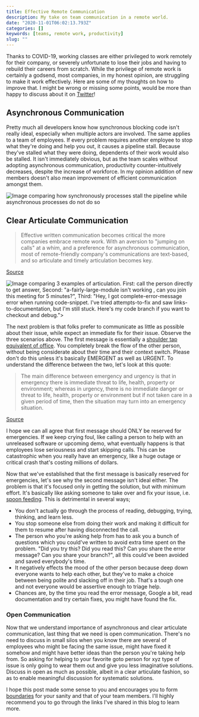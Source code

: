 ```yaml
---
title: Effective Remote Communication
description: My take on team communication in a remote world.
date: "2020-11-01T06:02:13.793Z"
categories: []
keywords: [teams, remote work, productivity]
slug: ""
---
```


Thanks to COVID-19, working classes are either privileged to work remotely for their company, or severely unfortunate to lose their jobs and having to rebuild their careers from scratch. While the privilege of remote work is certainly a godsend, most companies, in my honest opinion, are struggling to make it work effectively. Here are some of my thoughts on how to improve that. I might be wrong or missing some points, would be more than happy to discuss about it on [Twitter](https://twitter.com/bogas04)!

## Asynchronous Communication

Pretty much all developers know how synchronous blocking code isn't really ideal, especially when multiple actors are involved. The same applies to a team of employees. If every problem requires another employee to stop what they're doing and help you out, it causes a pipeline stall. Because they've stalled what they were doing, dependents of their work would also be stalled. It isn't immediately obvious, but as the team scales without adopting asynchronous communication, productivity counter-intuitively decreases, despite the increase of workforce. In my opinion addition of new members doesn't also mean improvement of efficient communication amongst them.

![Image comparing how synchronously processes stall the pipeline while asynchronous processes do not do so](/img/blog/asynchronous-vs-synchronous.png)

## Clear Articulate Communication

> Effective written communication becomes critical the more companies embrace remote work. With an aversion to "jumping on calls" at a whim, and a preference for asynchronous communication, most of remote-friendly company's communications are text-based, and so articulate and timely articulation becomes key.

[Source](https://medium.com/swlh/the-five-levels-of-remote-work-and-why-youre-probably-at-level-2-ccaf05a25b9c)

![Image comparing 3 examples of articulation. First: _call the person directly to get answer_, Second: "a-fairly-large-module isn't working , can you join this meeting for 5 minutes?", Third: "Hey, I got complete-error-message error when running code-snippet. I've tried attempts-to-fix and saw links-to-documentation, but I'm still stuck. Here's my code branch if you want to checkout and debug.">](/img/blog/articulate-communication.png)

The next problem is that folks prefer to communicate as little as possible about their issue, while expect an immediate fix for their issue. Observe the three scenarios above. The first message is essentially a [shoulder tap equivalent of office](https://chelseatroy.com/2018/04/17/but-what-if-i-cannot-tap-my-remote-employee-on-the-shoulder/). You completely break the flow of the other person, without being considerate about their time and their context switch. Please don't do this unless it's basically EMERGENT as well as URGENT. To understand the difference between the two, let's look at this quote:

> The main difference between emergency and urgency is that in emergency there is immediate threat to life, health, property or environment; whereas in urgency, there is no immediate danger or threat to life, health, property or environment but if not taken care in a given period of time, then the situation may turn into an emergency situation.

[Source](http://www.differencebetween.net/science/nature/difference-between-urgence-and-emergency/)

I hope we can all agree that first message should ONLY be reserved for emergencies. If we keep crying foul, like calling a person to help with an unreleased software or upcoming demo, what eventually happens is that employees lose seriousness and start skipping calls. This can be catastrophic when you really have an emergency, like a huge outage or critical crash that's costing millions of dollars.

Now that we've established that the first message is basically reserved for emergencies, let's see why the second message isn't ideal either. The problem is that it's focused only in getting the solution, but with minimum effort. It's basically like asking someone to take over and fix your issue, i.e. [spoon feeding](https://theleegroup.com/spoon-fed-vs-supportive-management/). This is detrimental in several ways;

- You don't actually go through the process of reading, debugging, trying, thinking, and learn less.
- You stop someone else from doing their work and making it difficult for them to resume after having disconnected the call.
- The person who you're asking help from has to ask you a bunch of questions which you could've written to avoid extra time spent on the problem. "Did you try this? Did you read this? Can you share the error message? Can you share your branch?", all this could've been avoided and saved everybody's time.
- It negatively effects the mood of the other person because deep down everyone wants to help each other, but they've to make a choice between being polite and slacking off in their job. That's a tough one and not everyone would be assertive enough to triage help.
- Chances are, by the time you read the error message, Google a bit, read documentation and try certain fixes, you might have found the fix.

### Open Communication

Now that we understand importance of asynchronous and clear articulate communication, last thing that we need is open communication. There's no need to discuss in small silos when you know there are several of employees who might be facing the same issue, might have fixed it somehow and might have better ideas than the person you're taking help from. So asking for helping to your favorite goto person for xyz type of issue is only going to wear them out and give you less imaginative solutions. Discuss in open as much as possible, albeit in a clear articulate fashion, so as to enable meaningful discussion for systematic solutions.

I hope this post made some sense to you and encourages you to form [boundaries](https://www.careercontessa.com/advice/healthy-boundaries-at-work/) for your sanity and that of your team members. I'll highly recommend you to go through the links I've shared in this blog to learn more.
